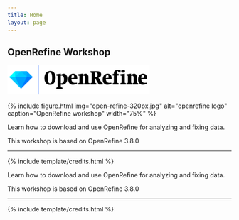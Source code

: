 ```yaml
---
title: Home
layout: page
---
```


## OpenRefine Workshop


![OpenRefine logo](/images/open-refine-320px.png)

{% include figure.html img="open-refine-320px.jpg" alt="openrefine logo" caption="OpenRefine workshop" width="75%" %}

Learn how to download and use OpenRefine for analyzing and fixing data.



This workshop is based on OpenRefine 3.8.0

<!-- {% include toc.html %} -->




------

{% include template/credits.html %}


Learn how to download and use OpenRefine for analyzing and fixing data.

This workshop is based on OpenRefine 3.8.0

<!-- {% include toc.html %} -->

------

{% include template/credits.html %}
